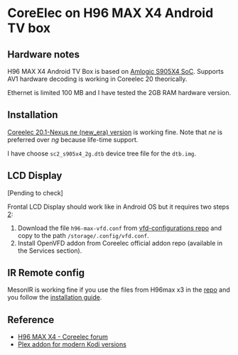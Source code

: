 # CoreElec on H96 MAX X4 Android TV box

## Hardware notes

H96 MAX X4 Android TV Box is based on [Amlogic S905X4 SoC](https://en.wikipedia.org/wiki/Amlogic#Media_player_SoCs_(S8_&_S9_family_gen_4)). Supports AV1 hardware decoding is working in Coreelec 20 theorically.

Ethernet is limited 100 MB and I have tested the 2GB RAM hardware version.

## Installation

[Coreelec 20.1-Nexus ne (new_era) version](https://github.com/CoreELEC/CoreELEC/releases) is working fine. Note that *ne* is preferred over *ng* because life-time support.

I have choose `sc2_s905x4_2g.dtb` device tree file for the `dtb.img`.

## LCD Display

[Pending to check]

Frontal LCD Display should work like in Android OS but it requires two steps [2](https://forum.libreelec.tv/thread/11736-led-vfd-displays-in-libreelec/):
1. Download the file `h96-max-vfd.conf` from [vfd-configurations repo](https://github.com/arthur-liberman/vfd-configurations) and copy to the path `/storage/.config/vfd.conf`.
2. Install OpenVFD addon from Coreelec official addon repo (available in the Services section).

## IR Remote config

MesonIR is working fine if you use the files from H96max x3 in the [repo](https://github.com/CoreELEC/remotes/tree/main/MesonIR/H96%20MAX%20X3) and you follow the [installation guide](https://github.com/CoreELEC/remotes/wiki/01.-Quick-installation-guide).


## Reference

- [H96 MAX X4 - Coreelec forum](https://discourse.coreelec.org/t/h96-max-x4-soc-s905x4-2g-16-1gbe-wifi-2-4ghz-bt/19372)
- [Plex addon for modern Kodi versions](https://forums.plex.tv/t/plexmod-for-kodi-18-19-20/481208)